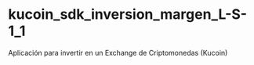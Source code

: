 # kucoin_sdk_inversion_margen_L-S-1_1
Aplicación para invertir en un Exchange de Criptomonedas (Kucoin)
